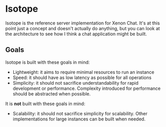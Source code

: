 # Isotope
Isotope is the reference server implementation for Xenon Chat. It's at this point just a concept and doesn't actually do anything, but you can look at the architecture to see how I think a chat application might be built.

## Goals
Isotope is built with these goals in mind:
* Lightweight: it aims to require minimal resources to run an instance
* Speed: it should have as low latency as possible for all operations
* Simplicity: it should not sacrifice understandability for rapid development or performance. Complexity introduced for performance should be abstracted when possible.

It is **not** built with these goals in mind:
* Scalability: it should not sacrifice simplicity for scalability. Other implementations for large instances can be built when needed.
